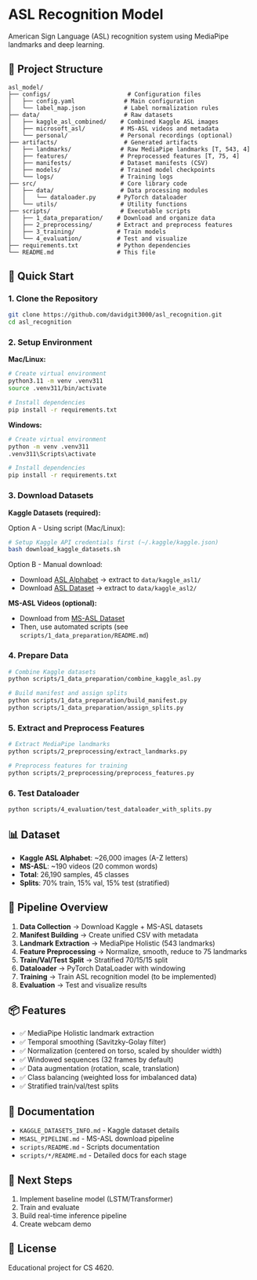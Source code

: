 # ASL Recognition Model

American Sign Language (ASL) recognition system using MediaPipe landmarks and deep learning.

## 📁 Project Structure

```
asl_model/
├── configs/                      # Configuration files
│   ├── config.yaml              # Main configuration
│   └── label_map.json           # Label normalization rules
├── data/                        # Raw datasets
│   ├── kaggle_asl_combined/    # Combined Kaggle ASL images
│   ├── microsoft_asl/          # MS-ASL videos and metadata
│   └── personal/               # Personal recordings (optional)
├── artifacts/                   # Generated artifacts
│   ├── landmarks/              # Raw MediaPipe landmarks [T, 543, 4]
│   ├── features/               # Preprocessed features [T, 75, 4]
│   ├── manifests/              # Dataset manifests (CSV)
│   ├── models/                 # Trained model checkpoints
│   └── logs/                   # Training logs
├── src/                        # Core library code
│   ├── data/                   # Data processing modules
│   │   └── dataloader.py      # PyTorch dataloader
│   └── utils/                  # Utility functions
├── scripts/                    # Executable scripts
│   ├── 1_data_preparation/    # Download and organize data
│   ├── 2_preprocessing/       # Extract and preprocess features
│   ├── 3_training/            # Train models
│   └── 4_evaluation/          # Test and visualize
├── requirements.txt           # Python dependencies
└── README.md                  # This file
```

## 🚀 Quick Start

### 1. Clone the Repository

```bash
git clone https://github.com/davidgit3000/asl_recognition.git
cd asl_recognition
```

### 2. Setup Environment

**Mac/Linux:**
```bash
# Create virtual environment
python3.11 -m venv .venv311
source .venv311/bin/activate

# Install dependencies
pip install -r requirements.txt
```

**Windows:**
```bash
# Create virtual environment
python -m venv .venv311
.venv311\Scripts\activate

# Install dependencies
pip install -r requirements.txt
```

### 3. Download Datasets

**Kaggle Datasets (required):**

Option A - Using script (Mac/Linux):
```bash
# Setup Kaggle API credentials first (~/.kaggle/kaggle.json)
bash download_kaggle_datasets.sh
```

Option B - Manual download:
- Download [ASL Alphabet](https://www.kaggle.com/datasets/grassknoted/asl-alphabet) → extract to `data/kaggle_asl1/`
- Download [ASL Dataset](https://www.kaggle.com/datasets/ayuraj/asl-dataset) → extract to `data/kaggle_asl2/`

**MS-ASL Videos (optional):**
- Download from [MS-ASL Dataset](https://microsoft.github.io/data-for-society/dataset?d=MS-ASL-American-Sign-Language-Dataset#overview)
- Then, use automated scripts (see `scripts/1_data_preparation/README.md`)

### 4. Prepare Data

```bash
# Combine Kaggle datasets
python scripts/1_data_preparation/combine_kaggle_asl.py

# Build manifest and assign splits
python scripts/1_data_preparation/build_manifest.py
python scripts/1_data_preparation/assign_splits.py
```

### 5. Extract and Preprocess Features

```bash
# Extract MediaPipe landmarks
python scripts/2_preprocessing/extract_landmarks.py

# Preprocess features for training
python scripts/2_preprocessing/preprocess_features.py
```

### 6. Test Dataloader

```bash
python scripts/4_evaluation/test_dataloader_with_splits.py
```

## 📊 Dataset

- **Kaggle ASL Alphabet**: ~26,000 images (A-Z letters)
- **MS-ASL**: ~190 videos (20 common words)
- **Total**: 26,190 samples, 45 classes
- **Splits**: 70% train, 15% val, 15% test (stratified)

## 🔧 Pipeline Overview

1. **Data Collection** → Download Kaggle + MS-ASL datasets
2. **Manifest Building** → Create unified CSV with metadata
3. **Landmark Extraction** → MediaPipe Holistic (543 landmarks)
4. **Feature Preprocessing** → Normalize, smooth, reduce to 75 landmarks
5. **Train/Val/Test Split** → Stratified 70/15/15 split
6. **Dataloader** → PyTorch DataLoader with windowing
7. **Training** → Train ASL recognition model (to be implemented)
8. **Evaluation** → Test and visualize results

## 📦 Features

- ✅ MediaPipe Holistic landmark extraction
- ✅ Temporal smoothing (Savitzky-Golay filter)
- ✅ Normalization (centered on torso, scaled by shoulder width)
- ✅ Windowed sequences (32 frames by default)
- ✅ Data augmentation (rotation, scale, translation)
- ✅ Class balancing (weighted loss for imbalanced data)
- ✅ Stratified train/val/test splits

## 📝 Documentation

- `KAGGLE_DATASETS_INFO.md` - Kaggle dataset details
- `MSASL_PIPELINE.md` - MS-ASL download pipeline
- `scripts/README.md` - Scripts documentation
- `scripts/*/README.md` - Detailed docs for each stage

## 🎯 Next Steps

1. Implement baseline model (LSTM/Transformer)
2. Train and evaluate
3. Build real-time inference pipeline
4. Create webcam demo

## 📄 License

Educational project for CS 4620.
